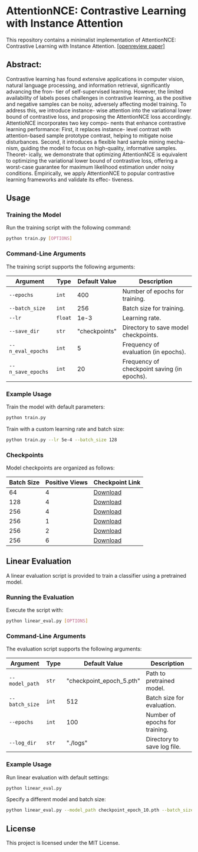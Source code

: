 # AttentionNCE: Contrastive Learning with Instance Attention

This repository contains a minimalist implementation of AttentionNCE: Contrastive Learning with Instance Attention. [[openreview paper]](https://openreview.net/forum?id=FfHGAAoSVJ)

## Abstract:
Contrastive learning has found extensive applications in computer vision, natural language processing, and information retrieval, significantly advancing the fron- tier of self-supervised learning. However, the limited availability of labels poses challenges in contrastive learning, as the positive and negative samples can be noisy, adversely affecting model training. To address this, we introduce instance- wise attention into the variational lower bound of contrastive loss, and proposing the AttentionNCE loss accordingly. AttentioNCE incorporates two key compo- nents that enhance contrastive learning performance: First, it replaces instance- level contrast with attention-based sample prototype contrast, helping to mitigate noise disturbances. Second, it introduces a flexible hard sample mining mecha- nism, guiding the model to focus on high-quality, informative samples. Theoret- ically, we demonstrate that optimizing AttentionNCE is equivalent to optimizing the variational lower bound of contrastive loss, offering a worst-case guarantee for maximum likelihood estimation under noisy conditions. Empirically, we apply AttentionNCE to popular contrastive learning frameworks and validate its effec- tiveness.

## Usage

### Training the Model
Run the training script with the following command:

```bash
python train.py [OPTIONS]
```

### Command-Line Arguments
The training script supports the following arguments:

| Argument          | Type   | Default Value | Description |
|------------------|--------|---------------|-------------|
| `--epochs`       | `int`  | 400           | Number of epochs for training. |
| `--batch_size`   | `int`  | 256           | Batch size for training. |
| `--lr`           | `float`| 1e-3          | Learning rate. |
| `--save_dir`     | `str`  | "checkpoints" | Directory to save model checkpoints. |
| `--n_eval_epochs` | `int` | 5             | Frequency of evaluation (in epochs). |
| `--n_save_epochs` | `int` | 20            | Frequency of checkpoint saving (in epochs). |

### Example Usage
Train the model with default parameters:

```bash
python train.py
```

Train with a custom learning rate and batch size:

```bash
python train.py --lr 5e-4 --batch_size 128
```

### Checkpoints
Model checkpoints are organized as follows:

|Batch Size | Positive Views | Checkpoint Link |
|-----------|----------------|-----------------|
|64         | 4              | [Download](https://drive.google.com/file/d/1Nx4U5U73kDX6PdmoCJ0ZfXkKGaMEonG6/view?usp=sharing)   |
|128        | 4              | [Download](https://drive.google.com/file/d/1Nx4U5U73kDX6PdmoCJ0ZfXkKGaMEonG6/view?usp=sharing)   |
|256        | 4              | [Download](https://drive.google.com/file/d/1Nx4U5U73kDX6PdmoCJ0ZfXkKGaMEonG6/view?usp=sharing)   |
|256        | 1              | [Download](https://drive.google.com/file/d/1Nx4U5U73kDX6PdmoCJ0ZfXkKGaMEonG6/view?usp=sharing)   |
|256        | 2              | [Download](https://drive.google.com/file/d/1Nx4U5U73kDX6PdmoCJ0ZfXkKGaMEonG6/view?usp=sharing)   |
|256        | 6              | [Download](https://drive.google.com/file/d/1Nx4U5U73kDX6PdmoCJ0ZfXkKGaMEonG6/view?usp=sharing)   |

## Linear Evaluation

A linear evaluation script is provided to train a classifier using a pretrained model.

### Running the Evaluation
Execute the script with:

```bash
python linear_eval.py [OPTIONS]
```

### Command-Line Arguments
The evaluation script supports the following arguments:

| Argument        | Type   | Default Value           | Description |
|----------------|--------|-------------------------|-------------|
| `--model_path` | `str`  | "checkpoint_epoch_5.pth" | Path to pretrained model. |
| `--batch_size` | `int`  | 512                     | Batch size for evaluation. |
| `--epochs`     | `int`  | 100                     | Number of epochs for training. |
| `--log_dir`    | `str`  | "./logs"               | Directory to save log file. |

### Example Usage
Run linear evaluation with default settings:

```bash
python linear_eval.py
```

Specify a different model and batch size:

```bash
python linear_eval.py --model_path checkpoint_epoch_10.pth --batch_size 256
```

## License
This project is licensed under the MIT License.

